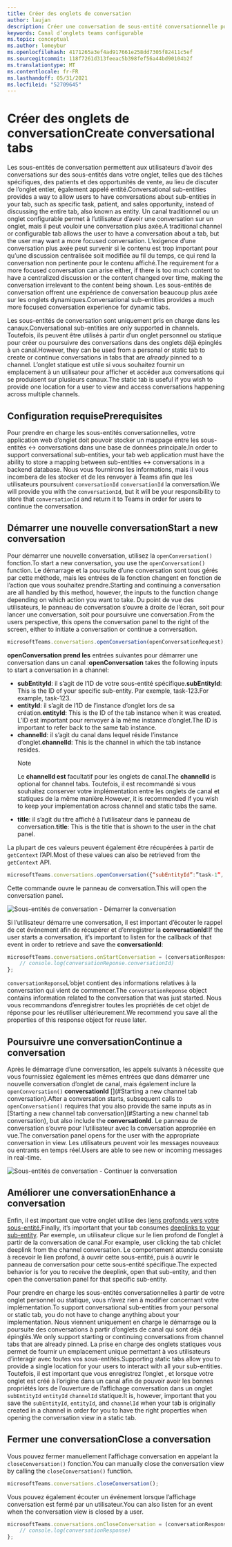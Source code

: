 ```yaml
---
title: Créer des onglets de conversation
author: laujan
description: Créer une conversation de sous-entité conversationnelle pour vos onglets de canal
keywords: Canal d’onglets teams configurable
ms.topic: conceptual
ms.author: lomeybur
ms.openlocfilehash: 4171265a3ef4ad917661e258dd7305f82411c5ef
ms.sourcegitcommit: 118f7261d313feeac5b398fef56a44bd90104b2f
ms.translationtype: MT
ms.contentlocale: fr-FR
ms.lasthandoff: 05/31/2021
ms.locfileid: "52709645"
---
```

# <a name="create-conversational-tabs"></a><span data-ttu-id="6ad31-104">Créer des onglets de conversation</span><span class="sxs-lookup"><span data-stu-id="6ad31-104">Create conversational tabs</span></span>

<span data-ttu-id="6ad31-105">Les sous-entités de conversation permettent aux utilisateurs d’avoir des conversations sur des sous-entités dans votre onglet, telles que des tâches spécifiques, des patients et des opportunités de vente, au lieu de discuter de l’onglet entier, également appelé entité.</span><span class="sxs-lookup"><span data-stu-id="6ad31-105">Conversational sub-entities provides a way to allow users to have conversations about sub-entities in your tab, such as specific task, patient, and sales opportunity, instead of discussing the entire tab, also known as entity.</span></span> <span data-ttu-id="6ad31-106">Un canal traditionnel ou un onglet configurable permet à l’utilisateur d’avoir une conversation sur un onglet, mais il peut vouloir une conversation plus axée.</span><span class="sxs-lookup"><span data-stu-id="6ad31-106">A traditional channel or configurable tab allows the user to have a conversation about a tab, but the user may want a more focused conversation.</span></span> <span data-ttu-id="6ad31-107">L’exigence d’une conversation plus axée peut survenir si le contenu est trop important pour qu’une discussion centralisée soit modifiée au fil du temps, ce qui rend la conversation non pertinente pour le contenu affiché.</span><span class="sxs-lookup"><span data-stu-id="6ad31-107">The requirement for a more focused conversation can arise either, if there is too much content to have a centralized discussion or the content changed over time, making the conversation irrelevant to the content being shown.</span></span> <span data-ttu-id="6ad31-108">Les sous-entités de conversation offrent une expérience de conversation beaucoup plus axée sur les onglets dynamiques.</span><span class="sxs-lookup"><span data-stu-id="6ad31-108">Conversational sub-entities provides a much more focused conversation experience for dynamic tabs.</span></span>

<span data-ttu-id="6ad31-109">Les sous-entités de conversation sont uniquement pris en charge dans les canaux.</span><span class="sxs-lookup"><span data-stu-id="6ad31-109">Conversational sub-entities are only supported in channels.</span></span> <span data-ttu-id="6ad31-110">Toutefois, ils peuvent être utilisés à partir d’un onglet  personnel ou statique pour créer ou poursuivre des conversations dans des onglets déjà épinglés à un canal.</span><span class="sxs-lookup"><span data-stu-id="6ad31-110">However, they can be used from a personal or static tab to create or continue conversations in tabs that are *already* pinned to a channel.</span></span> <span data-ttu-id="6ad31-111">L’onglet statique est utile si vous souhaitez fournir un emplacement à un utilisateur pour afficher et accéder aux conversations qui se produisent sur plusieurs canaux.</span><span class="sxs-lookup"><span data-stu-id="6ad31-111">The static tab is useful if you wish to provide one location for a user to view and access conversations happening across multiple channels.</span></span>

## <a name="prerequisites"></a><span data-ttu-id="6ad31-112">Configuration requise</span><span class="sxs-lookup"><span data-stu-id="6ad31-112">Prerequisites</span></span>

<span data-ttu-id="6ad31-113">Pour prendre en charge les sous-entités conversationnelles, votre application web d’onglet doit pouvoir stocker un mappage entre les sous-entités ↔ conversations dans une base de données principale.</span><span class="sxs-lookup"><span data-stu-id="6ad31-113">In order to support conversational sub-entities, your tab web application must have the ability to store a mapping between sub-entities ↔ conversations in a backend database.</span></span> <span data-ttu-id="6ad31-114">Nous vous fournirons les informations, mais il vous incombera de les stocker et de les renvoyer à Teams afin que les utilisateurs poursuivent `conversationId` `conversationId` la conversation.</span><span class="sxs-lookup"><span data-stu-id="6ad31-114">We will provide you with the `conversationId`, but it will be your responsibility to store that `conversationId` and return it to Teams in order for users to continue the conversation.</span></span>

## <a name="start-a-new-conversation"></a><span data-ttu-id="6ad31-115">Démarrer une nouvelle conversation</span><span class="sxs-lookup"><span data-stu-id="6ad31-115">Start a new conversation</span></span>

<span data-ttu-id="6ad31-116">Pour démarrer une nouvelle conversation, utilisez la `openConversation()` fonction.</span><span class="sxs-lookup"><span data-stu-id="6ad31-116">To start a new conversation, you use the `openConversation()` function.</span></span> <span data-ttu-id="6ad31-117">Le démarrage et la poursuite d’une conversation sont tous gérés par cette méthode, mais les entrées de la fonction changent en fonction de l’action que vous souhaitez prendre.</span><span class="sxs-lookup"><span data-stu-id="6ad31-117">Starting and continuing a conversation are all handled by this method, however, the inputs to the function change depending on which action you want to take.</span></span> <span data-ttu-id="6ad31-118">Du point de vue des utilisateurs, le panneau de conversation s’ouvre à droite de l’écran, soit pour lancer une conversation, soit pour poursuivre une conversation.</span><span class="sxs-lookup"><span data-stu-id="6ad31-118">From the users perspective, this opens the conversation panel to the right of the screen, either to initiate a conversation or continue a conversation.</span></span>

``` javascript
microsoftTeams.conversations.openConversation(openConversationRequest);
```

<span data-ttu-id="6ad31-119">**openConversation prend les** entrées suivantes pour démarrer une conversation dans un canal :</span><span class="sxs-lookup"><span data-stu-id="6ad31-119">**openConversation** takes the following inputs to start a conversation in a channel:</span></span>

* <span data-ttu-id="6ad31-120">**subEntityId**: il s’agit de l’ID de votre sous-entité spécifique.</span><span class="sxs-lookup"><span data-stu-id="6ad31-120">**subEntityId**: This is the ID of your specific sub-entity.</span></span> <span data-ttu-id="6ad31-121">Par exemple, task-123.</span><span class="sxs-lookup"><span data-stu-id="6ad31-121">For example, task-123.</span></span>
* <span data-ttu-id="6ad31-122">**entityId**: il s’agit de l’ID de l’instance d’onglet lors de sa création.</span><span class="sxs-lookup"><span data-stu-id="6ad31-122">**entityId**: This is the ID of the tab instance when it was created.</span></span> <span data-ttu-id="6ad31-123">L’ID est important pour renvoyer à la même instance d’onglet.</span><span class="sxs-lookup"><span data-stu-id="6ad31-123">The ID is important to refer back to the same tab instance.</span></span>
* <span data-ttu-id="6ad31-124">**channelId**: il s’agit du canal dans lequel réside l’instance d’onglet.</span><span class="sxs-lookup"><span data-stu-id="6ad31-124">**channelId**: This is the channel in which the tab instance resides.</span></span>
   > [!NOTE]
   > <span data-ttu-id="6ad31-125">Le **channelId est** facultatif pour les onglets de canal.</span><span class="sxs-lookup"><span data-stu-id="6ad31-125">The **channelId** is optional for channel tabs.</span></span> <span data-ttu-id="6ad31-126">Toutefois, il est recommandé si vous souhaitez conserver votre implémentation entre les onglets de canal et statiques de la même manière.</span><span class="sxs-lookup"><span data-stu-id="6ad31-126">However, it is recommended if you wish to keep your implementation across channel and static tabs the same.</span></span>
* <span data-ttu-id="6ad31-127">**title**: il s’agit du titre affiché à l’utilisateur dans le panneau de conversation.</span><span class="sxs-lookup"><span data-stu-id="6ad31-127">**title**: This is the title that is shown to the user in the chat panel.</span></span>

<span data-ttu-id="6ad31-128">La plupart de ces valeurs peuvent également être récupérées à partir de `getContext` l’API.</span><span class="sxs-lookup"><span data-stu-id="6ad31-128">Most of these values can also be retrieved from the `getContext` API.</span></span>

```javascript
microsoftTeams.conversations.openConversation({“subEntityId”:”task-1”, “entityId”: “tabInstanceId-1”, “channelId”: ”19:baa6e71f65b948d189bf5c892baa8e5a@thread.skype”, “title”: "Task Title”});
```

<span data-ttu-id="6ad31-129">Cette commande ouvre le panneau de conversation.</span><span class="sxs-lookup"><span data-stu-id="6ad31-129">This will open the conversation panel.</span></span>

![Sous-entités de conversation - Démarrer la conversation](~/assets/images/tabs/conversational-subentities/start-conversation.png)

<span data-ttu-id="6ad31-131">Si l’utilisateur démarre une conversation, il est important d’écouter le rappel de cet événement afin de récupérer et d’enregistrer la **conversationId**:</span><span class="sxs-lookup"><span data-stu-id="6ad31-131">If the user starts a conversation, it’s important to listen for the callback of that event in order to retrieve and save the **conversationId**:</span></span>

```javascript
microsoftTeams.conversations.onStartConversation = (conversationResponse) => {
    // console.log(conversationReponse.conversationId)
};
```

<span data-ttu-id="6ad31-132">`conversationReponse`L’objet contient des informations relatives à la conversation qui vient de commencer.</span><span class="sxs-lookup"><span data-stu-id="6ad31-132">The `conversationReponse` object contains information related to the conversation that was just started.</span></span> <span data-ttu-id="6ad31-133">Nous vous recommandons d’enregistrer toutes les propriétés de cet objet de réponse pour les réutiliser ultérieurement.</span><span class="sxs-lookup"><span data-stu-id="6ad31-133">We recommend you save all the properties of this response object for reuse later.</span></span>

## <a name="continue-a-conversation"></a><span data-ttu-id="6ad31-134">Poursuivre une conversation</span><span class="sxs-lookup"><span data-stu-id="6ad31-134">Continue a conversation</span></span>

<span data-ttu-id="6ad31-135">Après le démarrage d’une conversation, les appels suivants à nécessite que vous fournissiez également les mêmes entrées que dans démarrer une nouvelle conversation d’onglet de canal, mais également inclure la `openConversation()` **conversationId** [](#Starting a new channel tab conversation).</span><span class="sxs-lookup"><span data-stu-id="6ad31-135">After a conversation starts, subsequent calls to `openConversation()` requires that you also provide the same inputs as in [Starting a new channel tab conversation](#Starting a new channel tab conversation), but also include the **conversationId**.</span></span> <span data-ttu-id="6ad31-136">Le panneau de conversation s’ouvre pour l’utilisateur avec la conversation appropriée en vue.</span><span class="sxs-lookup"><span data-stu-id="6ad31-136">The conversation panel opens for the user with the appropriate conversation in view.</span></span> <span data-ttu-id="6ad31-137">Les utilisateurs peuvent voir les messages nouveaux ou entrants en temps réel.</span><span class="sxs-lookup"><span data-stu-id="6ad31-137">Users are able to see new or incoming messages in real-time.</span></span>

![Sous-entités de conversation - Continuer la conversation](~/assets/images/tabs/conversational-subentities/continue-conversation.png)

## <a name="enhance-a-conversation"></a><span data-ttu-id="6ad31-139">Améliorer une conversation</span><span class="sxs-lookup"><span data-stu-id="6ad31-139">Enhance a conversation</span></span>

<span data-ttu-id="6ad31-140">Enfin, il est important que votre onglet utilise des [liens profonds vers votre sous-entité.](~/concepts/build-and-test/deep-links.md)</span><span class="sxs-lookup"><span data-stu-id="6ad31-140">Finally, it’s important that your tab consumes [deeplinks to your sub-entity](~/concepts/build-and-test/deep-links.md).</span></span> <span data-ttu-id="6ad31-141">Par exemple, un utilisateur clique sur le lien profond de l’onglet à partir de la conversation de canal.</span><span class="sxs-lookup"><span data-stu-id="6ad31-141">For example, user clicking the tab chiclet deeplink from the channel conversation.</span></span> <span data-ttu-id="6ad31-142">Le comportement attendu consiste à recevoir le lien profond, à ouvrir cette sous-entité, puis à ouvrir le panneau de conversation pour cette sous-entité spécifique.</span><span class="sxs-lookup"><span data-stu-id="6ad31-142">The expected behavior is for you to receive the deeplink, open that sub-entity, and then open the conversation panel for that specific sub-entity.</span></span>

<span data-ttu-id="6ad31-143">Pour prendre en charge les sous-entités conversationnelles à partir de votre onglet personnel ou statique, vous n’avez rien à modifier concernant votre implémentation.</span><span class="sxs-lookup"><span data-stu-id="6ad31-143">To support conversational sub-entities from your personal or static tab, you do not have to change anything about your implementation.</span></span> <span data-ttu-id="6ad31-144">Nous viennent uniquement en charge le démarrage ou la poursuite des conversations à partir d’onglets de canal qui sont déjà épinglés.</span><span class="sxs-lookup"><span data-stu-id="6ad31-144">We only support starting or continuing conversations from channel tabs that are already pinned.</span></span> <span data-ttu-id="6ad31-145">La prise en charge des onglets statiques vous permet de fournir un emplacement unique permettant à vos utilisateurs d’interagir avec toutes vos sous-entités.</span><span class="sxs-lookup"><span data-stu-id="6ad31-145">Supporting static tabs allow you to provide a single location for your users to interact with all your sub-entities.</span></span> <span data-ttu-id="6ad31-146">Toutefois, il est important que vous enregistrez l’onglet , et lorsque votre onglet est créé à l’origine dans un canal afin de pouvoir avoir les bonnes propriétés lors de l’ouverture de l’affichage conversation dans un onglet `subEntityId` `entityId` `channelId` statique.</span><span class="sxs-lookup"><span data-stu-id="6ad31-146">It is, however, important that you save the `subEntityId`, `entityId`, and `channelId` when your tab is originally created in a channel in order for you to have the right properties when opening the conversation view in a static tab.</span></span>

## <a name="close-a-conversation"></a><span data-ttu-id="6ad31-147">Fermer une conversation</span><span class="sxs-lookup"><span data-stu-id="6ad31-147">Close a conversation</span></span>

<span data-ttu-id="6ad31-148">Vous pouvez fermer manuellement l’affichage conversation en appelant la `closeConversation()` fonction.</span><span class="sxs-lookup"><span data-stu-id="6ad31-148">You can manually close the conversation view by calling the `closeConversation()` function.</span></span>

```javascript
microsoftTeams.conversations.closeConversation();
```

<span data-ttu-id="6ad31-149">Vous pouvez également écouter un événement lorsque l’affichage conversation est fermé par un utilisateur.</span><span class="sxs-lookup"><span data-stu-id="6ad31-149">You can also listen for an event when the conversation view is closed by a user.</span></span>

```javascript
microsoftTeams.conversations.onCloseConversation = (conversationResponse) => {
    // console.log(conversationResponse)
};
```

